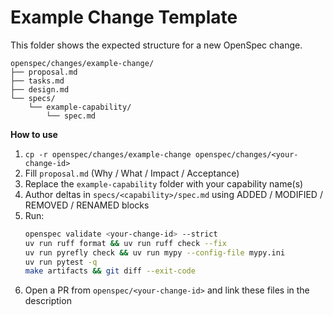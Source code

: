 # Example Change Template

This folder shows the expected structure for a new OpenSpec change.

```
openspec/changes/example-change/
├── proposal.md
├── tasks.md
├── design.md
└── specs/
    └── example-capability/
        └── spec.md
```

**How to use**

1. `cp -r openspec/changes/example-change openspec/changes/<your-change-id>`
2. Fill `proposal.md` (Why / What / Impact / Acceptance)
3. Replace the `example-capability` folder with your capability name(s)
4. Author deltas in `specs/<capability>/spec.md` using ADDED / MODIFIED / REMOVED / RENAMED blocks
5. Run:
   ```bash
   openspec validate <your-change-id> --strict
   uv run ruff format && uv run ruff check --fix
   uv run pyrefly check && uv run mypy --config-file mypy.ini
   uv run pytest -q
   make artifacts && git diff --exit-code
   ```
6. Open a PR from `openspec/<your-change-id>` and link these files in the description
